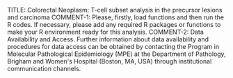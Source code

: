 TITLE: Colorectal Neoplasm: T-cell subset analysis in the precursor lesions and carcinoma
COMMENT-1: Please, firstly, load functions and then run the R codes. If necessary, please add any required R packages or functions to make your R environment ready for this analysis.
COMMENT-2: Data Availability and Access. Further information about data availability and procedures for data access can be obtained by contacting the Program in Molecular Pathological Epidemiology (MPE) at the Department of Pathology, Brigham and Women's Hospital (Boston, MA, USA) through institutional communication channels.

